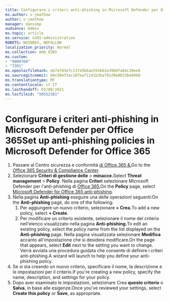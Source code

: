 ```yaml
---
title: Configurare i criteri anti-phishing in Microsoft Defender per Office 365
ms.author: v-jmathew
author: v-jmathew
manager: dansimp
audience: Admin
ms.topic: article
ms.service: o365-administration
ROBOTS: NOINDEX, NOFOLLOW
localization_priority: Normal
ms.collection: Adm_O365
ms.custom:
- "9000760"
- "7391"
ms.openlocfilehash: eb747d3efc137e5b6ae555b62e39b8fa84c20ee6
ms.sourcegitcommit: 60c504f3ac187eaf1141b3ba701d9e0633bdd968
ms.translationtype: MT
ms.contentlocale: it-IT
ms.lasthandoff: 03/08/2021
ms.locfileid: "50552381"
---
```

# <a name="set-up-anti-phishing-policies-in-microsoft-defender-for-office-365"></a><span data-ttu-id="4e58a-102">Configurare i criteri anti-phishing in Microsoft Defender per Office 365</span><span class="sxs-lookup"><span data-stu-id="4e58a-102">Set up anti-phishing policies in Microsoft Defender for Office 365</span></span>

1. <span data-ttu-id="4e58a-103">Passare al Centro sicurezza e conformità [di Office 365 &.](https://go.microsoft.com/fwlink/p/?linkid=2077143)</span><span class="sxs-lookup"><span data-stu-id="4e58a-103">Go to the [Office 365 Security & Compliance Center](https://go.microsoft.com/fwlink/p/?linkid=2077143).</span></span>
2. <span data-ttu-id="4e58a-104">Selezionare **Criteri di gestione delle**  >  **minacce.**</span><span class="sxs-lookup"><span data-stu-id="4e58a-104">Select **Threat management** > **Policy**.</span></span> <span data-ttu-id="4e58a-105">Nella pagina **Criteri** selezionare Microsoft Defender per l'anti-phishing di [Office 365.](https://go.microsoft.com/fwlink/?linkid=2101369)</span><span class="sxs-lookup"><span data-stu-id="4e58a-105">On the **Policy** page, select [Microsoft Defender for Office 365 anti-phishing](https://go.microsoft.com/fwlink/?linkid=2101369).</span></span>
3. <span data-ttu-id="4e58a-106">Nella pagina **Anti-phishing** eseguire una delle operazioni seguenti:</span><span class="sxs-lookup"><span data-stu-id="4e58a-106">On the **Anti-phishing** page, do one of the following:</span></span>
    1. <span data-ttu-id="4e58a-107">Per aggiungere un nuovo criterio, selezionare **+ Crea.**</span><span class="sxs-lookup"><span data-stu-id="4e58a-107">To add a new policy, select **+ Create**.</span></span>
    1. <span data-ttu-id="4e58a-108">Per modificare un criterio esistente, selezionare il nome del criterio nell'elenco visualizzato nella pagina **Anti-phishing.**</span><span class="sxs-lookup"><span data-stu-id="4e58a-108">To edit an existing policy, select the policy name from the list displayed on the **Anti-phishing** page.</span></span> <span data-ttu-id="4e58a-109">Nella pagina visualizzata selezionare **Modifica** accanto all'impostazione che si desidera modificare.</span><span class="sxs-lookup"><span data-stu-id="4e58a-109">On the page that appears, select **Edit** next to the setting you want to change.</span></span> <span data-ttu-id="4e58a-110">Verrà avviata una procedura guidata che consente di definire i criteri anti-phishing.</span><span class="sxs-lookup"><span data-stu-id="4e58a-110">A wizard will launch to help you define your anti-phishing policy.</span></span>
4. <span data-ttu-id="4e58a-111">Se si sta creando un nuovo criterio, specificare il nome, la descrizione e le impostazioni per il criterio.</span><span class="sxs-lookup"><span data-stu-id="4e58a-111">If you're creating a new policy, specify the name, description, and settings for your policy.</span></span>
5. <span data-ttu-id="4e58a-112">Dopo aver esaminato le impostazioni, selezionare Crea **questo criterio** o **Salva**, in base alle esigenze.</span><span class="sxs-lookup"><span data-stu-id="4e58a-112">Once you've reviewed your settings, select **Create this policy** or **Save**, as appropriate.</span></span>
